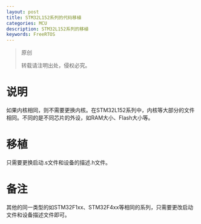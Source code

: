 ```yaml
---
layout: post
title: STM32L152系列的代码移植
categories: MCU
description: STM32L152系列的移植
keywords: FreeRTOS
---
```


> 原创
> 
> 转载请注明出处，侵权必究。

# 说明
如果内核相同，则不需要更换内核。在STM32L152系列中，内核等大部分的文件相同。不同的是不同芯片的外设，如RAM大小、Flash大小等。

# 移植
只需要更换启动.s文件和设备的描述.h文件。

# 备注
其他的同一类型的如STM32F1xx、STM32F4xx等相同的系列，只需要更改启动文件和设备描述文件即可。